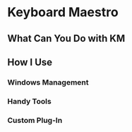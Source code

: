 # Keyboard Maestro

## What Can You Do with KM

## How I Use

### Windows Management

### Handy Tools

### Custom Plug-In
